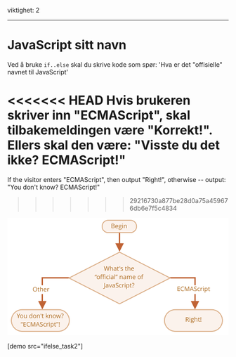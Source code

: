 viktighet: 2

---

# JavaScript sitt navn

Ved å bruke `if..else` skal du skrive kode som spør: 'Hva er det "offisielle" navnet til JavaScript'

<<<<<<< HEAD
Hvis brukeren skriver inn "ECMAScript", skal tilbakemeldingen være "Korrekt!". Ellers skal den være: "Visste du det ikke? ECMAScript!"
=======
If the visitor enters "ECMAScript", then output "Right!", otherwise -- output: "You don't know? ECMAScript!"
>>>>>>> 29216730a877be28d0a75a459676db6e7f5c4834

![](ifelse_task2.svg)

[demo src="ifelse_task2"]
